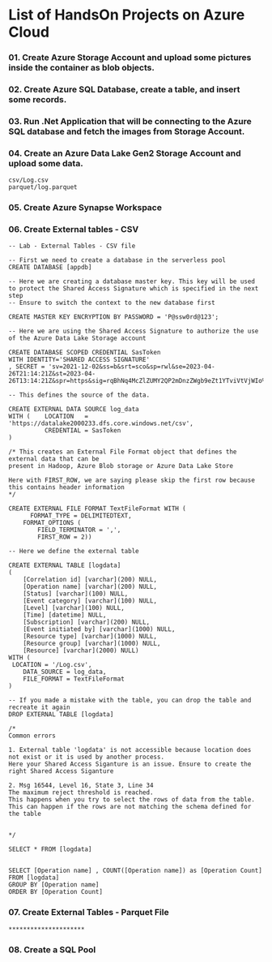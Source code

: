 # List of HandsOn Projects on Azure Cloud

### 01. Create Azure Storage Account and upload some pictures inside the container as blob objects.

### 02. Create Azure SQL Database, create a table, and insert some records.

### 03. Run .Net Application that will be connecting to the Azure SQL database and fetch the images from Storage Account.

### 04. Create an Azure Data Lake Gen2 Storage Account and upload some data.
```
csv/Log.csv
parquet/log.parquet
```

### 05. Create Azure Synapse Workspace

### 06. Create External tables - CSV 
```
-- Lab - External Tables - CSV file

-- First we need to create a database in the serverless pool
CREATE DATABASE [appdb]

-- Here we are creating a database master key. This key will be used to protect the Shared Access Signature which is specified in the next step
-- Ensure to switch the context to the new database first

CREATE MASTER KEY ENCRYPTION BY PASSWORD = 'P@ssw0rd@123';

-- Here we are using the Shared Access Signature to authorize the use of the Azure Data Lake Storage account

CREATE DATABASE SCOPED CREDENTIAL SasToken
WITH IDENTITY='SHARED ACCESS SIGNATURE'
, SECRET = 'sv=2021-12-02&ss=b&srt=sco&sp=rwl&se=2023-04-26T21:14:21Z&st=2023-04-26T13:14:21Z&spr=https&sig=rqBhNq4McZlZUMY2QP2mDnzZWgb9eZt1YTviVtVjWIo%3D';

-- This defines the source of the data. 

CREATE EXTERNAL DATA SOURCE log_data
WITH (    LOCATION   = 'https://datalake2000233.dfs.core.windows.net/csv',
          CREDENTIAL = SasToken
)

/* This creates an External File Format object that defines the external data that can be 
present in Hadoop, Azure Blob storage or Azure Data Lake Store

Here with FIRST_ROW, we are saying please skip the first row because this contains header information
*/

CREATE EXTERNAL FILE FORMAT TextFileFormat WITH (  
      FORMAT_TYPE = DELIMITEDTEXT,  
    FORMAT_OPTIONS (  
        FIELD_TERMINATOR = ',',
        FIRST_ROW = 2))

-- Here we define the external table

CREATE EXTERNAL TABLE [logdata]
(
    [Correlation id] [varchar](200) NULL,
	[Operation name] [varchar](200) NULL,
	[Status] [varchar](100) NULL,
	[Event category] [varchar](100) NULL,
	[Level] [varchar](100) NULL,
	[Time] [datetime] NULL,
	[Subscription] [varchar](200) NULL,
	[Event initiated by] [varchar](1000) NULL,
	[Resource type] [varchar](1000) NULL,
	[Resource group] [varchar](1000) NULL,
    [Resource] [varchar](2000) NULL)
WITH (
 LOCATION = '/Log.csv',
    DATA_SOURCE = log_data,  
    FILE_FORMAT = TextFileFormat
)

-- If you made a mistake with the table, you can drop the table and recreate it again
DROP EXTERNAL TABLE [logdata]

/*
Common errors

1. External table 'logdata' is not accessible because location does not exist or it is used by another process. 
Here your Shared Access Siganture is an issue. Ensure to create the right Shared Access Siganture

2. Msg 16544, Level 16, State 3, Line 34
The maximum reject threshold is reached.
This happens when you try to select the rows of data from the table. This can happen if the rows are not matching the schema defined for the table


*/

SELECT * FROM [logdata]


SELECT [Operation name] , COUNT([Operation name]) as [Operation Count]
FROM [logdata]
GROUP BY [Operation name]
ORDER BY [Operation Count]
```

### 07. Create External Tables - Parquet File
```
*********************
```

### 08. Create a SQL Pool

